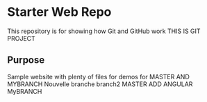 # Starter Web Repo

This repository is for showing how Git and GitHub work
THIS IS GIT PROJECT
## Purpose

Sample website with plenty of files for demos for MASTER AND MYBRANCH
Nouvelle branche branch2
MASTER
ADD ANGULAR
MyBRANCH

